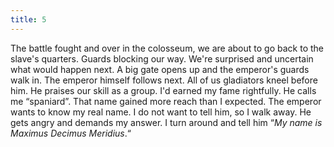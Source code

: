 ```yaml
---
title: 5
---
```


The battle fought and over in the colosseum, we are about to go back to the slave's quarters.
Guards blocking our way.
We're surprised and uncertain what would happen next.
A big gate opens up and the emperor's guards walk in.
The emperor himself follows next.
All of us gladiators kneel before him.
He praises our skill as a group.
I'd earned my fame rightfully.
He calls me &ldquo;spaniard&rdquo;.
That name gained more reach than I expected.
The emperor wants to know my real name.
I do not want to tell him, so I walk away.
He gets angry and demands my answer.
I turn around and tell him &ldquo;_My name is Maximus Decimus Meridius_.&ldquo;

